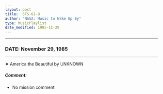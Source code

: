```yaml
---
layout: post
title:  STS-61-B
author: "NASA: Music to Wake Up By"
type: MusicPlaylist
date_modified: 1985-11-29
---
```


----
### DATE: November 29, 1985
----
✷ America the Beautiful by UNKNOWN

##### Comment:
* No mission comment
